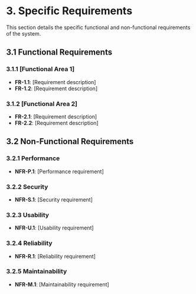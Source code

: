 # 3. Specific Requirements

This section details the specific functional and non-functional requirements of the system.

## 3.1 Functional Requirements

### 3.1.1 [Functional Area 1]

- **FR-1.1**: [Requirement description]
- **FR-1.2**: [Requirement description]

### 3.1.2 [Functional Area 2]

- **FR-2.1**: [Requirement description]
- **FR-2.2**: [Requirement description]

## 3.2 Non-Functional Requirements

### 3.2.1 Performance

- **NFR-P.1**: [Performance requirement]

### 3.2.2 Security

- **NFR-S.1**: [Security requirement]

### 3.2.3 Usability

- **NFR-U.1**: [Usability requirement]

### 3.2.4 Reliability

- **NFR-R.1**: [Reliability requirement]

### 3.2.5 Maintainability

- **NFR-M.1**: [Maintainability requirement]